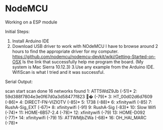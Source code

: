 # NodeMCU
Working on a ESP module

Initial Steps:
1. Install Arduino IDE
2. Download USB driver to work with NOdeMCU
    I have to browse around 2 hours to find the appropriate driver for my computer.
    https://github.com/nodemcu/nodemcu-devkit/wiki/Getting-Started-on-OSX
    Is the link that successfully help me program the board. (My system is Mac Sierra 10.12.3)
3.Use any example from the Arduino IDE. WifiScan is what I tried and it was successful.

Serial Output:

scan start
scan done
16 networks found
1: ATT5WdZ9Jb (-51)*
2: 59d388f7804e3e0f67d0a3d58477f823 � (-79)*
3: HT_00d02d6d7609 (-86)*
4: DIRECT-FN-VIZIOTV (-85)*
5: 1738 (-88)*
6: xfinitywifi (-85) 
7: RushA-Sig_EXT (-67)*
8: xfinitywifi (-91) 
9: RushA-Sig (-83)*
10: Slow Wifi (-74)*
11: HOME-6B57-2.4 (-78)*
12: xfinitywifi (-79) 
13: HOME-D092 (-77)*
14: xfinitywifi (-79) 
15: ATTWMjbZWa (-68)*
16: OH_HAI_MARC (-78)*

